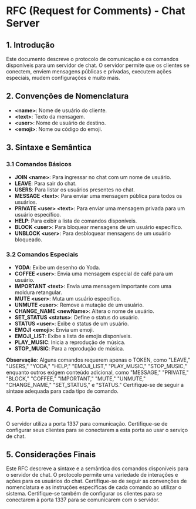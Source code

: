 # RFC (Request for Comments) - Chat Server

## 1. Introdução

Este documento descreve o protocolo de comunicação e os comandos disponíveis para um servidor de chat. O servidor permite que os clientes se conectem, enviem mensagens públicas e privadas, executem ações especiais, mudem configurações e muito mais.

## 2. Convenções de Nomenclatura

- **\<name>**: Nome de usuário do cliente.
- **\<text>**: Texto da mensagem.
- **\<user>**: Nome de usuário de destino.
- **\<emoji>**: Nome ou código do emoji.

## 3. Sintaxe e Semântica

### 3.1 Comandos Básicos

- **JOIN \<name>**: Para ingressar no chat com um nome de usuário.
- **LEAVE**: Para sair do chat.
- **USERS**: Para listar os usuários presentes no chat.
- **MESSAGE \<text>**: Para enviar uma mensagem pública para todos os usuários.
- **PRIVATE \<user> \<text>**: Para enviar uma mensagem privada para um usuário específico.
- **HELP**: Para exibir a lista de comandos disponíveis.
- **BLOCK \<user>**: Para bloquear mensagens de um usuário específico.
- **UNBLOCK \<user>**: Para desbloquear mensagens de um usuário bloqueado.

### 3.2 Comandos Especiais

- **YODA**: Exibe um desenho do Yoda.
- **COFFEE \<user>**: Envia uma mensagem especial de café para um usuário.
- **IMPORTANT \<text>**: Envia uma mensagem importante com uma moldura retangular.
- **MUTE \<user>**: Muta um usuário específico.
- **UNMUTE \<user>**: Remove a mutação de um usuário.
- **CHANGE_NAME \<newName>**: Altera o nome de usuário.
- **SET_STATUS \<status>**: Define o status do usuário.
- **STATUS \<user>**: Exibe o status de um usuário.
- **EMOJI \<emoji>**: Envia um emoji.
- **EMOJI_LIST**: Exibe a lista de emojis disponíveis.
- **PLAY_MUSIC**: Inicia a reprodução de música.
- **STOP_MUSIC**: Para a reprodução de música.

**Observação**: Alguns comandos requerem apenas o TOKEN, como "LEAVE," "USERS," "YODA," "HELP," "EMOJI_LIST," "PLAY_MUSIC," "STOP_MUSIC," enquanto outros exigem conteúdo adicional, como "MESSAGE," "PRIVATE," "BLOCK," "COFFEE," "IMPORTANT," "MUTE," "UNMUTE," "CHANGE_NAME," "SET_STATUS," e "STATUS." Certifique-se de seguir a sintaxe adequada para cada tipo de comando.

## 4. Porta de Comunicação

O servidor utiliza a porta 1337 para comunicação. Certifique-se de configurar seus clientes para se conectarem a esta porta ao usar o serviço de chat.

## 5. Considerações Finais

Este RFC descreve a sintaxe e a semântica dos comandos disponíveis para o servidor de chat. O protocolo permite uma variedade de interações e ações para os usuários do chat. Certifique-se de seguir as convenções de nomenclatura e as instruções específicas de cada comando ao utilizar o sistema. Certifique-se também de configurar os clientes para se conectarem à porta 1337 para se comunicarem com o servidor.
